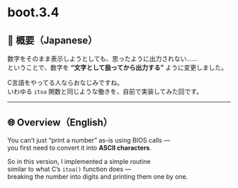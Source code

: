 # boot.3.4

## 🗾 概要（Japanese）

数字をそのまま表示しようとしても、思ったように出力されない……  
ということで、数字を **“文字として扱ってから出力する”** ように変更しました。

C言語をやってる人ならおなじみですね。  
いわゆる `itoa` 関数と同じような働きを、自前で実装してみた回です。

---

## 🌐 Overview（English）

You can’t just “print a number” as-is using BIOS calls —  
you first need to convert it into **ASCII characters**.

So in this version, I implemented a simple routine  
similar to what C’s `itoa()` function does —  
breaking the number into digits and printing them one by one.
